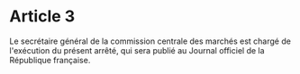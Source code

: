 # Article 3

Le secrétaire général de la commission centrale des marchés est chargé de l'exécution du présent arrêté, qui sera publié au Journal officiel de la République française.
